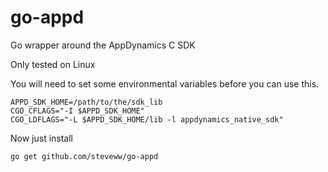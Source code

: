 # go-appd
Go wrapper around the AppDynamics C SDK

Only tested on Linux

You will need to set some environmental variables before you can use this.

    APPD_SDK_HOME=/path/to/the/sdk_lib
    CGO_CFLAGS="-I $APPD_SDK_HOME"
    CGO_LDFLAGS="-L $APPD_SDK_HOME/lib -l appdynamics_native_sdk"
    
Now just install

    go get github.com/steveww/go-appd
